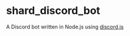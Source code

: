 # shard_discord_bot
A Discord bot written in Node.js using [discord.js](https://github.com/discordjs/discord.js)
